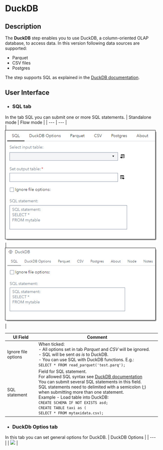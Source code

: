 # DuckDB

## Description

The **DuckDB** step enables you to use DuckDB, a column-oriented OLAP database, to access data.
In this version following data sources are supported:
-	Parquet
-	CSV files
-	Postgres

The step supports SQL as explained in the [DuckDB documentation](https://duckdb.org/docs/sql/introduction).

## User Interface
* ### SQL tab ###
In the tab SQL you can submit one or more SQL statements.
   | Standalone mode | Flow mode |
   | --- | --- |                  
   | ![](img/DuckDB-SQL-SA.jpg) | ![](img/DuckDB-SQL-FL.jpg) |
   
   | UI Field | Comment |
   | --- | --- |
   | Ignore file options | When ticked:<br> - All options set in tab *Parquet* and *CSV* will be ignored.<br> - SQL will be sent *as is* to DuckDB.<br> - You can use SQL with DuckDB functions. E.g.:<br>```SELECT * FROM read_parquet('test.parq');``` |
   | SQL statement | Field for SQL statement.<br>For allowed SQL syntax see [DuckDB documentation](https://duckdb.org/docs/sql/introduction)<br>You can submit several SQL statements in this field.<br>SQL statements need to delimited with a semicolon (;) when submitting more than one statement.<br>Example - Load table into DuckDB:<br>`CREATE SCHEMA IF NOT EXISTS asd;`<br>`CREATE TABLE taxi as (`<br>`SELECT * FROM mytaxidata.csv);`|
* ### DuckDb Optios tab ###
In this tab you can set general options for DuckDB.
   | DuckDB Options |
   | --- |
   | ![](img/DuckDB-Options-SA.jpg) |

   

